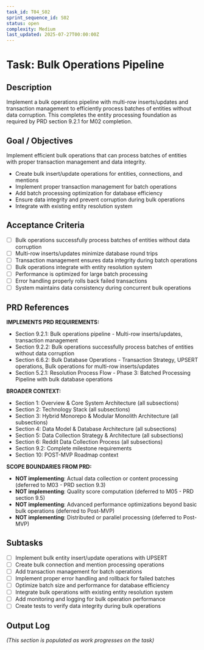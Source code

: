 ```yaml
---
task_id: T04_S02
sprint_sequence_id: S02
status: open
complexity: Medium
last_updated: 2025-07-27T00:00:00Z
---
```


# Task: Bulk Operations Pipeline

## Description

Implement a bulk operations pipeline with multi-row inserts/updates and transaction management to efficiently process batches of entities without data corruption. This completes the entity processing foundation as required by PRD section 9.2.1 for M02 completion.

## Goal / Objectives

Implement efficient bulk operations that can process batches of entities with proper transaction management and data integrity.

- Create bulk insert/update operations for entities, connections, and mentions
- Implement proper transaction management for batch operations
- Add batch processing optimization for database efficiency
- Ensure data integrity and prevent corruption during bulk operations
- Integrate with existing entity resolution system

## Acceptance Criteria

- [ ] Bulk operations successfully process batches of entities without data corruption
- [ ] Multi-row inserts/updates minimize database round trips
- [ ] Transaction management ensures data integrity during batch operations
- [ ] Bulk operations integrate with entity resolution system
- [ ] Performance is optimized for large batch processing
- [ ] Error handling properly rolls back failed transactions
- [ ] System maintains data consistency during concurrent bulk operations

## PRD References

**IMPLEMENTS PRD REQUIREMENTS:**

- Section 9.2.1: Bulk operations pipeline - Multi-row inserts/updates, transaction management
- Section 9.2.2: Bulk operations successfully process batches of entities without data corruption
- Section 6.6.2: Bulk Database Operations - Transaction Strategy, UPSERT operations, Bulk operations for multi-row inserts/updates
- Section 5.2.1: Resolution Process Flow - Phase 3: Batched Processing Pipeline with bulk database operations

**BROADER CONTEXT:**
- Section 1: Overview & Core System Architecture (all subsections)
- Section 2: Technology Stack (all subsections)
- Section 3: Hybrid Monorepo & Modular Monolith Architecture (all subsections)
- Section 4: Data Model & Database Architecture (all subsections)
- Section 5: Data Collection Strategy & Architecture (all subsections)
- Section 6: Reddit Data Collection Process (all subsections)
- Section 9.2: Complete milestone requirements
- Section 10: POST-MVP Roadmap context

**SCOPE BOUNDARIES FROM PRD:**

- **NOT implementing**: Actual data collection or content processing (deferred to M03 - PRD section 9.3)
- **NOT implementing**: Quality score computation (deferred to M05 - PRD section 9.5)
- **NOT implementing**: Advanced performance optimizations beyond basic bulk operations (deferred to Post-MVP)
- **NOT implementing**: Distributed or parallel processing (deferred to Post-MVP)

## Subtasks

- [ ] Implement bulk entity insert/update operations with UPSERT
- [ ] Create bulk connection and mention processing operations
- [ ] Add transaction management for batch operations
- [ ] Implement proper error handling and rollback for failed batches
- [ ] Optimize batch size and performance for database efficiency
- [ ] Integrate bulk operations with existing entity resolution system
- [ ] Add monitoring and logging for bulk operation performance
- [ ] Create tests to verify data integrity during bulk operations

## Output Log

_(This section is populated as work progresses on the task)_